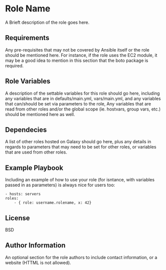Role Name
===============

A Brieft description of the role goes here.

Requirements
---------------

Any pre-requisites that may not be covered by Ansible itself or the role should be mentioned here. For instance, if the role uses the EC2 module, it may be a good idea to mention in this section that the boto package is required.

Role Variables
---------------

A description of the settable variables for this role should go here, including any variables that are in defaults/main.yml, vars/main.yml, and any variables that can/should be set via parameters to the role, Any variables that are read from other roles and/or the global scope (ie. hostvars, group vars, etc.) should be mentioned here as well.

Dependecies
---------------

A list of other roles hosted on Galaxy should go here, plus any details in regards to parameters that may need to be set for other roles, or variables that are used from other roles.

Example Playbook
---------------

Including an example of how to use your role (for isntance, with variables passed in as parameters) is always nice for users too:

	- hosts: servers
	roles:
		- { role: username.rolename, x: 42}

License
----------------

BSD

Author Information
----------------

An optional section for the role authors to include contact information, or a website (HTTML is not allowed).
